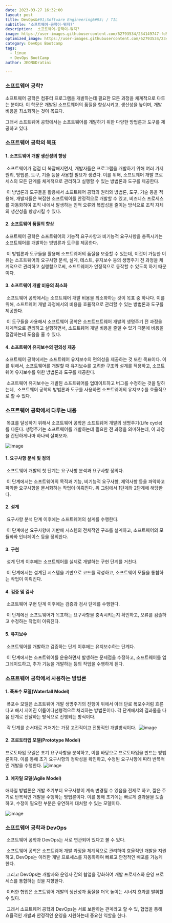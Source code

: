 ```yaml
---
date: 2023-03-27 16:32:00
layout: post
title: DevOps&#91;Software Engineering&#93; / TIL
subtitle: '소프트웨어-공학이-뭐지?'
description:  소프트웨어-공학이-뭐지?
image: https://user-images.githubusercontent.com/62793534/234149747-fd9c41f6-fa6f-44cc-be0e-1c219031dd33.jpg
optimized_image: https://user-images.githubusercontent.com/62793534/234149747-fd9c41f6-fa6f-44cc-be0e-1c219031dd33.jpg
category: DevOps Bootcamp
tags:
  - linux
  - DevOps BootCamp
author: JEONGDratini

---
```


### 소프트웨어 공학?

소프트웨어 공학은 컴퓨터 프로그램을 개발하는데 필요한 모든 과정을 체계적으로 다루는 분야다. 이 학문은 개발된 소프트웨어의 품질을 향상시키고, 생산성을 높이며, 개발 비용을 최소화하는 것이 목표다.

그래서 소프트웨어 공학에서는 소프트웨어를 개발하기 위한 다양한 방법론과 도구를 제공하고 있다.

### 소프트웨어 공학의 목표

#### 1\. 소프트웨어 개발 생산성의 향상

 소프트웨어가 점점 더 복잡해지면서, 개발자들은 프로그램을 개발하기 위해 여러 가지 원리, 방법론, 도구, 기술 등을 사용할 필요가 생겼다. 이를 위해, 소프트웨어 개발 프로세스의 모든 단계를 체계적으로 관리하고 실행할 수 있는 방법론과 도구를 제공한다.

 이 방법론과 도구들을 활용해서 소프트웨어 공학의 원리와 방법론, 도구, 기술 등을 적용해, 개발자들은 복잡한 소프트웨어를 안정적으로 개발할 수 있고, 비즈니스 프로세스를 자동화하여 조직 내에서 발생하는 인적 오류와 복잡성을 줄이는 방식으로 조직 자체의 생산성을 향상시킬 수 있다.

#### 2\. 소프트웨어 품질의 향상

소프트웨어 공학은 소프트웨어의 기능적 요구사항과 비기능적 요구사항을 충족시키는 소프트웨어를 개발하는 방법론과 도구를 제공한다.

 이 방법론과 도구들을 활용해 소프트웨어의 품질을 보증할 수 있는데, 이것이 가능한 이유는 소프트웨어의 요구사항 분석, 설계, 테스트, 유지보수 등의 생명주기 전 과정을 체계적으로 관리하고 실행함으로써, 소프트웨어가 안정적으로 동작할 수 있도록 하기 때문이다.

#### 3\. 소프트웨어 개발 비용의 최소화

 소프트웨어 공학에서는 소프트웨어 개발 비용을 최소화하는 것이 목표 중 하나다. 이를 위해, 소프트웨어 개발 과정에서의 비용을 효율적으로 관리할 수 있는 방법론과 도구를 제공한다.

 이 도구들을 사용해서 소프트웨어 공학은 소프트프트웨어 개발의 생명주기 전 과정을 체계적으로 관리하고 실행하면서, 소프트웨어 개발 비용을 줄일 수 있기 때문에 비용을 절감하는데 도움을 줄 수 있다.

#### 4\. 소프트웨어 유지보수의 편의성 제공

소프트웨어 공학에서는 소프트웨어 유지보수의 편의성을 제공하는 것 또한 목표이다. 이를 위해서, 소프트웨어를 개발할 때 유지보수를 고려한 구조와 설계를 적용하고, 소프트웨어 유지보수를 위한 방법론과 도구를 제공한다.

 소프트웨어 유지보수는 개발된 소프트웨어를 업데이트하고 버그를 수정하는 것을 말하는데,  소프트웨어 공학의 방법론과 도구를 사용하면 소프트웨어의 유지보수를 효율적으로 할 수 있다.

### 소프트웨어 공학에서 다루는 내용

 목표를 달성하기 위해서 소프트웨어 공학은 소프트웨어 개발의 생명주기(Life cycle)를 다룬다. 생명주기는 소프트웨어를 개발하는데 필요한 전 과정을 의미하는데, 이 과정을 간단하게나마 하나씩 살펴보자.

![image](https://user-images.githubusercontent.com/62793534/234152214-27e8ebbc-c153-4ada-87ae-51e44ab09d85.png)

#### 1\. 요구사항 분석 및 정의

 소프트웨어 개발의 첫 단계는 요구사항 분석과 요구사항 정의다.

 이 단계에서는 소프트웨어의 목적과 기능, 비기능적 요구사항, 제약사항 등을 파악하고 파악한 요구사항을 문서화하는 작업이 이뤄진다. 위 그림에서 1단계와 2단계에 해당한다.

#### 2. 설계

 요구사항 분석 단계 이후에는 소프트웨어의 설계를 수행한다.

 이 단계에선 요구사항에 기반해 시스템의 전체적인 구조를 설계하고, 소프트웨어의 모듈화와 인터페이스 등을 정의한다.

#### 3. 구현

 설계 단계 이후에는 소프트웨어를 실제로 개발하는 구현 단계를 거친다.

 이 단계에서는 설계된 시스템을 기반으로 코드를 작성하고, 소프트웨어 모듈을 통합하는 작업이 이뤄진다.

#### 4. 검증 및 검사

 소프트웨어 구현 단계 이후에는 검증과 검사 단계를 수행한다.

 이 단계에선 소프트웨어가 목표하는 요구사항을 충족시키는지 확인하고, 오류를 검출하고 수정하는 작업이 이뤄진다.

#### 5. 유지보수

 소프트웨어를 개발하고 검증하는 단계 이후에는 유지보수하는 단계다.

 이 단계에서는 소프트웨어를 운용하면서 발생하는 문제점을 수정하고, 소프트웨어를 업그레이드하고, 추가 기능을 개발하는 등의 작업을 수행하게 된다.  
  
  

### 소프트웨어 공학에서 사용하는 방법론

#### 1. 폭포수 모델(Waterfall Model)

 폭포수 모델은 소프트웨어 개발 생명주기의 진행이 위에서 아래 단로 폭포수처럼 흐른다고 해서 지어진 이름이다선형적으로 처리하는 방법론이다. 각 단계에서의 결과물을 다음 단계로 전달하는 방식으로 진행되는 방식이다.

 각 단계를 순서대로 거쳐가는 가장 고전적이고 전통적인 개발방식이다. 
![image](https://user-images.githubusercontent.com/62793534/234152473-3aa38402-87da-4e72-8308-540bdb63adec.png)

#### 2. 프로토타입 모델(Prototype Model)

프로토타입 모델은 초기 요구사항을 분석하고, 이를 바탕으로 프로토타입을 만드는 방법론이다. 이를 통해 초기 요구사항의 정확성을 확인하고, 수정된 요구사항에 따라 반복적인 개발을 수행한다.
![image](https://user-images.githubusercontent.com/62793534/234152509-7ce5ba16-6ec1-4c67-a229-60d36c965318.png)

#### 3\. 애자일 모델(Agile Model)

애자일 방법론은 개발 초기부터 요구사항이 계속 변경될 수 있음을 전제로 하고, 짧은 주기로 반복적인 개발을 수행하는 방법론이다. 이를 통해 초기에는 빠르게 결과물을 도출하고, 수정이 필요한 부분은 유연하게 대처할 수 있는 모델이다.

![image](https://user-images.githubusercontent.com/62793534/234152536-628ecc70-38bc-4e77-8bb0-89d6ccf0aa4e.png)

### 소프트웨어 공학과 DevOps

 소프트웨어 공학과 DevOps는 서로 연관되어 있다고 볼 수 있다.

 소프트웨어 공학은 소프트웨어 개발 과정을 체계적으로 관리하여 효율적인 개발을 지원하고, DevOps는 이러한 개발 프로세스를 자동화하여 빠르고 안정적인 배포를 가능케 한다.

 그리고 DevOps는 개발자와 운영자 간의 협업을 강화하여 개발 프로세스와 운영 프로세스를 통합하는 것을 지향한다.

 이러한 협업은 소프트웨어 개발의 생산성과 품질을 더욱 높이는 시너지 효과를 발휘할 수 있다.

 그래서 소프트웨어 공학과 DevOps는 서로 보완하는 관계라고 할 수 있, 협업을 통해 효율적인 개발과 안정적인 운영을 지원하는데 중요한 역할을 한다.
